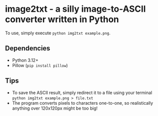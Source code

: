 # image2txt - a silly image-to-ASCII converter written in Python

To use, simply execute `python img2txt example.png`.

## Dependencies
- Python 3.12+
- Pillow (`pip install pillow`)

## Tips
- To save the ASCII result, simply redirect it to a file using your terminal `python img2txt example.png > file.txt`
- The program converts pixels to characters one-to-one, so realistically anything over 120x120px might be too big!

